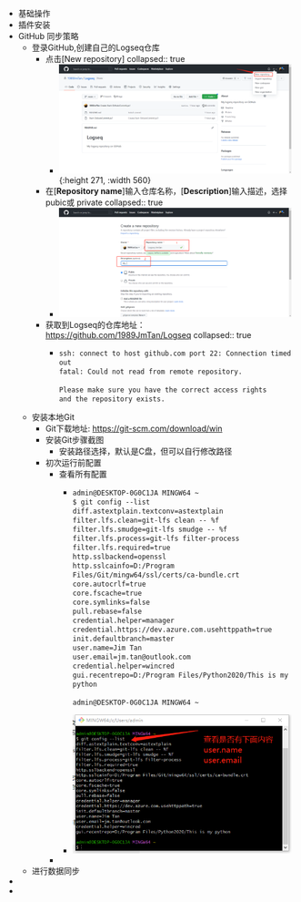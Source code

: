 - 基础操作
- 插件安装
- GitHub 同步策略
	- 登录GitHub,创建自己的Logseq仓库
		- 点击[New repository]
		  collapsed:: true
			- ![image.png](../assets/image_1671175508127_0.png){:height 271, :width 560}
		- 在[**Repository name**]输入仓库名称，[**Description**]输入描述，选择pubic或 private
		  collapsed:: true
			- ![image.png](../assets/image_1671175670716_0.png)
		- 获取到Logseq的仓库地址：  https://github.com/1989JmTan/Logseq
		  collapsed:: true
			- ```
			  ssh: connect to host github.com port 22: Connection timed out
			  fatal: Could not read from remote repository.
			  
			  Please make sure you have the correct access rights
			  and the repository exists.
			  ```
	- 安装本地Git
		- Git下载地址:  https://git-scm.com/download/win
		- 安装Git步骤截图
			- 安装路径选择，默认是C盘，但可以自行修改路径
		- 初次运行前配置
			- 查看所有配置
				- ```
				  admin@DESKTOP-0G0C1JA MINGW64 ~
				  $ git config --list
				  diff.astextplain.textconv=astextplain
				  filter.lfs.clean=git-lfs clean -- %f
				  filter.lfs.smudge=git-lfs smudge -- %f
				  filter.lfs.process=git-lfs filter-process
				  filter.lfs.required=true
				  http.sslbackend=openssl
				  http.sslcainfo=D:/Program Files/Git/mingw64/ssl/certs/ca-bundle.crt
				  core.autocrlf=true
				  core.fscache=true
				  core.symlinks=false
				  pull.rebase=false
				  credential.helper=manager
				  credential.https://dev.azure.com.usehttppath=true
				  init.defaultbranch=master
				  user.name=Jim Tan
				  user.email=jm.tan@outlook.com
				  credential.helper=wincred
				  gui.recentrepo=D:/Program Files/Python2020/This is my python
				  
				  admin@DESKTOP-0G0C1JA MINGW64 ~
				  
				  ```
				- ![image.png](../assets/image_1671189857513_0.png)
			-
	- 进行数据同步
-
-